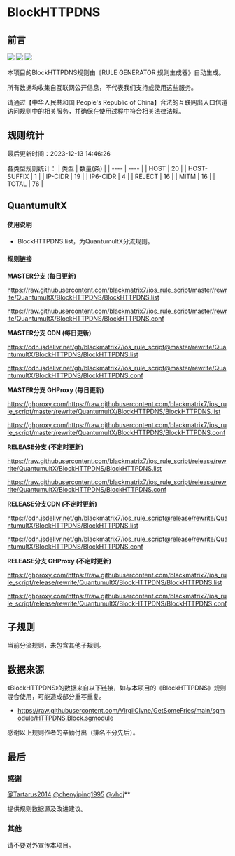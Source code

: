 # BlockHTTPDNS

## 前言

![](https://shields.io/badge/-移除重复规则-ff69b4) ![](https://shields.io/badge/-MITM--HOSTNAME合并-brightgreen) ![](https://shields.io/badge/-正则推导HOSTNAME-033da7) 

本项目的BlockHTTPDNS规则由《RULE GENERATOR 规则生成器》自动生成。

所有数据均收集自互联网公开信息，不代表我们支持或使用这些服务。

请通过【中华人民共和国 People's Republic of China】合法的互联网出入口信道访问规则中的相关服务，并确保在使用过程中符合相关法律法规。

## 规则统计

最后更新时间：2023-12-13 14:46:26

各类型规则统计：
| 类型 | 数量(条)  | 
| ---- | ----  |
| HOST | 20  | 
| HOST-SUFFIX | 1  | 
| IP-CIDR | 19  | 
| IP6-CIDR | 4  | 
| REJECT | 16  | 
| MITM | 16  | 
| TOTAL | 76  | 


## QuantumultX 

#### 使用说明
- BlockHTTPDNS.list，为QuantumultX分流规则。

#### 规则链接
**MASTER分支 (每日更新)**

https://raw.githubusercontent.com/blackmatrix7/ios_rule_script/master/rewrite/QuantumultX/BlockHTTPDNS/BlockHTTPDNS.list

https://raw.githubusercontent.com/blackmatrix7/ios_rule_script/master/rewrite/QuantumultX/BlockHTTPDNS/BlockHTTPDNS.conf

**MASTER分支 CDN (每日更新)**

https://cdn.jsdelivr.net/gh/blackmatrix7/ios_rule_script@master/rewrite/QuantumultX/BlockHTTPDNS/BlockHTTPDNS.list

https://cdn.jsdelivr.net/gh/blackmatrix7/ios_rule_script@master/rewrite/QuantumultX/BlockHTTPDNS/BlockHTTPDNS.conf

**MASTER分支 GHProxy (每日更新)**

https://ghproxy.com/https://raw.githubusercontent.com/blackmatrix7/ios_rule_script/master/rewrite/QuantumultX/BlockHTTPDNS/BlockHTTPDNS.list

https://ghproxy.com/https://raw.githubusercontent.com/blackmatrix7/ios_rule_script/master/rewrite/QuantumultX/BlockHTTPDNS/BlockHTTPDNS.conf

**RELEASE分支 (不定时更新)**

https://raw.githubusercontent.com/blackmatrix7/ios_rule_script/release/rewrite/QuantumultX/BlockHTTPDNS/BlockHTTPDNS.list

https://raw.githubusercontent.com/blackmatrix7/ios_rule_script/release/rewrite/QuantumultX/BlockHTTPDNS/BlockHTTPDNS.conf

**RELEASE分支CDN (不定时更新)**

https://cdn.jsdelivr.net/gh/blackmatrix7/ios_rule_script@release/rewrite/QuantumultX/BlockHTTPDNS/BlockHTTPDNS.list

https://cdn.jsdelivr.net/gh/blackmatrix7/ios_rule_script@release/rewrite/QuantumultX/BlockHTTPDNS/BlockHTTPDNS.conf

**RELEASE分支 GHProxy (不定时更新)**

https://ghproxy.com/https://raw.githubusercontent.com/blackmatrix7/ios_rule_script/release/rewrite/QuantumultX/BlockHTTPDNS/BlockHTTPDNS.list

https://ghproxy.com/https://raw.githubusercontent.com/blackmatrix7/ios_rule_script/release/rewrite/QuantumultX/BlockHTTPDNS/BlockHTTPDNS.conf

## 子规则

当前分流规则，未包含其他子规则。


## 数据来源

《BlockHTTPDNS》的数据来自以下链接，如与本项目的《BlockHTTPDNS》规则混合使用，可能造成部分重写重复。

- https://raw.githubusercontent.com/VirgilClyne/GetSomeFries/main/sgmodule/HTTPDNS.Block.sgmodule


感谢以上规则作者的辛勤付出（排名不分先后）。

## 最后

### 感谢

[@Tartarus2014](https://github.com/Tartarus2014)  [@chenyiping1995](https://github.com/chenyiping1995) [@vhdj](https://github.com/vhdj)**

提供规则数据源及改进建议。

### 其他

请不要对外宣传本项目。